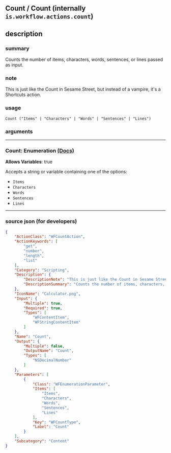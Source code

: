 
## Count / Count (internally `is.workflow.actions.count`)


## description

### summary

Counts the number of items, characters, words, sentences, or lines passed as input.


### note

This is just like the Count in Sesame Street, but instead of a vampire, it's a Shortcuts action.


### usage
```
Count ("Items" | "Characters" | "Words" | "Sentences" | "Lines")
```

### arguments

---

### Count: Enumeration [(Docs)](https://pfgithub.github.io/shortcutslang/gettingstarted#enum-select-field)
**Allows Variables**: true



Accepts a string 
or variable
containing one of the options:

- `Items`
- `Characters`
- `Words`
- `Sentences`
- `Lines`

---

### source json (for developers)

```json
{
	"ActionClass": "WFCountAction",
	"ActionKeywords": [
		"get",
		"number",
		"length",
		"list"
	],
	"Category": "Scripting",
	"Description": {
		"DescriptionNote": "This is just like the Count in Sesame Street, but instead of a vampire, it's a Shortcuts action.",
		"DescriptionSummary": "Counts the number of items, characters, words, sentences, or lines passed as input."
	},
	"IconName": "Calculator.png",
	"Input": {
		"Multiple": true,
		"Required": true,
		"Types": [
			"WFContentItem",
			"WFStringContentItem"
		]
	},
	"Name": "Count",
	"Output": {
		"Multiple": false,
		"OutputName": "Count",
		"Types": [
			"NSDecimalNumber"
		]
	},
	"Parameters": [
		{
			"Class": "WFEnumerationParameter",
			"Items": [
				"Items",
				"Characters",
				"Words",
				"Sentences",
				"Lines"
			],
			"Key": "WFCountType",
			"Label": "Count"
		}
	],
	"Subcategory": "Content"
}
```
